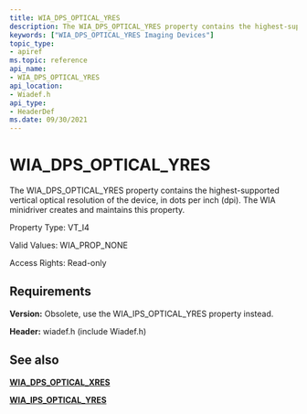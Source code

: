 ```yaml
---
title: WIA_DPS_OPTICAL_YRES
description: The WIA_DPS_OPTICAL_YRES property contains the highest-supported vertical optical resolution of the device, in dots per inch (dpi). The WIA minidriver creates and maintains this property.
keywords: ["WIA_DPS_OPTICAL_YRES Imaging Devices"]
topic_type:
- apiref
ms.topic: reference
api_name:
- WIA_DPS_OPTICAL_YRES
api_location:
- Wiadef.h
api_type:
- HeaderDef
ms.date: 09/30/2021
---
```


# WIA_DPS_OPTICAL_YRES

The WIA_DPS_OPTICAL_YRES property contains the highest-supported vertical optical resolution of the device, in dots per inch (dpi). The WIA minidriver creates and maintains this property.

Property Type: VT_I4

Valid Values: WIA_PROP_NONE

Access Rights: Read-only

## Requirements

**Version:** Obsolete, use the WIA_IPS_OPTICAL_YRES property instead.

**Header:** wiadef.h (include Wiadef.h)

## See also

[**WIA_DPS_OPTICAL_XRES**](wia-dps-optical-xres.md)

[**WIA_IPS_OPTICAL_YRES**](wia-ips-optical-yres.md)
